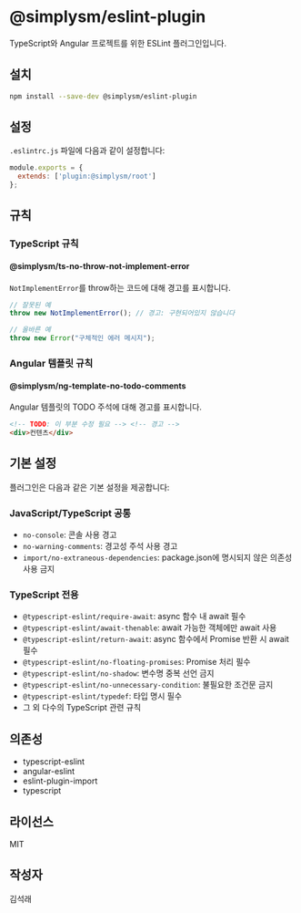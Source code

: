 # @simplysm/eslint-plugin

TypeScript와 Angular 프로젝트를 위한 ESLint 플러그인입니다.

## 설치

```bash
npm install --save-dev @simplysm/eslint-plugin
```

## 설정

`.eslintrc.js` 파일에 다음과 같이 설정합니다:

```javascript
module.exports = {
  extends: ['plugin:@simplysm/root']
};
```

## 규칙

### TypeScript 규칙

#### @simplysm/ts-no-throw-not-implement-error

`NotImplementError`를 throw하는 코드에 대해 경고를 표시합니다.

```typescript
// 잘못된 예
throw new NotImplementError(); // 경고: 구현되어있지 않습니다

// 올바른 예
throw new Error("구체적인 에러 메시지");
```

### Angular 템플릿 규칙

#### @simplysm/ng-template-no-todo-comments

Angular 템플릿의 TODO 주석에 대해 경고를 표시합니다.

```html
<!-- TODO: 이 부분 수정 필요 --> <!-- 경고 -->
<div>컨텐츠</div>
```

## 기본 설정

플러그인은 다음과 같은 기본 설정을 제공합니다:

### JavaScript/TypeScript 공통

- `no-console`: 콘솔 사용 경고
- `no-warning-comments`: 경고성 주석 사용 경고
- `import/no-extraneous-dependencies`: package.json에 명시되지 않은 의존성 사용 금지

### TypeScript 전용

- `@typescript-eslint/require-await`: async 함수 내 await 필수
- `@typescript-eslint/await-thenable`: await 가능한 객체에만 await 사용
- `@typescript-eslint/return-await`: async 함수에서 Promise 반환 시 await 필수
- `@typescript-eslint/no-floating-promises`: Promise 처리 필수
- `@typescript-eslint/no-shadow`: 변수명 중복 선언 금지
- `@typescript-eslint/no-unnecessary-condition`: 불필요한 조건문 금지
- `@typescript-eslint/typedef`: 타입 명시 필수
- 그 외 다수의 TypeScript 관련 규칙

## 의존성

- typescript-eslint
- angular-eslint
- eslint-plugin-import
- typescript

## 라이선스

MIT

## 작성자

김석래
